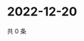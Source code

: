 # 2022-12-20

共 0 条

<!-- BEGIN WEIBO -->
<!-- 最后更新时间 Tue Dec 20 2022 17:14:12 GMT+0800 (China Standard Time) -->

<!-- END WEIBO -->
